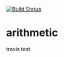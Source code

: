 [![Build Status](https://secure.travis-ci.org/onsen-ui/arithmetic.png?branch=master)](http://travis-ci.org/onsen-ui/arithmetic)
# arithmetic
travis test
